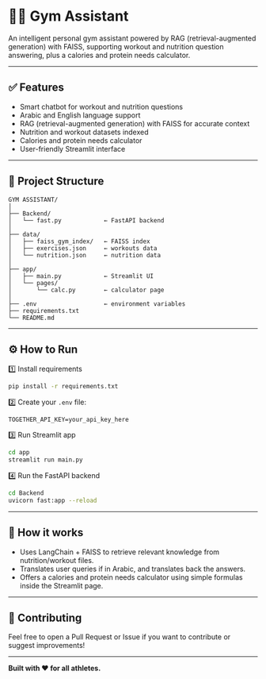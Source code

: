 
# 🏋️‍♂️ Gym Assistant

An intelligent personal gym assistant powered by RAG (retrieval-augmented generation) with FAISS, supporting workout and nutrition question answering, plus a calories and protein needs calculator.

---

## ✅ Features

- Smart chatbot for workout and nutrition questions  
- Arabic and English language support  
- RAG (retrieval-augmented generation) with FAISS for accurate context  
- Nutrition and workout datasets indexed  
- Calories and protein needs calculator  
- User-friendly Streamlit interface

---

## 📁 Project Structure

```
GYM ASSISTANT/
│
├── Backend/
│   └── fast.py            ← FastAPI backend
│
├── data/
│   ├── faiss_gym_index/   ← FAISS index
│   ├── exercises.json     ← workouts data
│   └── nutrition.json     ← nutrition data
│
├── app/
│   ├── main.py            ← Streamlit UI
│   └── pages/
│       └── calc.py        ← calculator page
│
├── .env                   ← environment variables
├── requirements.txt
└── README.md
```

---

## ⚙️ How to Run

1️⃣ Install requirements

```bash
pip install -r requirements.txt
```

2️⃣ Create your `.env` file:

```env
TOGETHER_API_KEY=your_api_key_here
```

3️⃣ Run Streamlit app

```bash
cd app
streamlit run main.py
```

4️⃣ Run the FastAPI backend

```bash
cd Backend
uvicorn fast:app --reload
```

---

## 🚀 How it works

- Uses LangChain + FAISS to retrieve relevant knowledge from nutrition/workout files.  
- Translates user queries if in Arabic, and translates back the answers.  
- Offers a calories and protein needs calculator using simple formulas inside the Streamlit page.

---

## 🙌 Contributing

Feel free to open a Pull Request or Issue if you want to contribute or suggest improvements!  

---

**Built with ❤️ for all athletes.**
